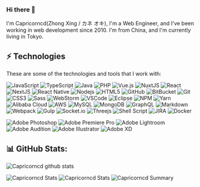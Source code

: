 ### Hi there 👋

I'm Capricorncd(Zhong Xing / カネ オキ), I'm a Web Engineer, and I've been working in web development since 2010. I'm from China, and I'm currently living in Tokyo.

## ⚡ Technologies

These are some of the technologies and tools that I work with:

![JavaScript](https://img.shields.io/badge/-JavaScript-f7df1e?style=flat-square&logo=javascript&logoColor=black)
![TypeScript](https://img.shields.io/badge/-TypeScript-3178c6?style=flat-square&logo=typescript&logoColor=white)
![Java](https://img.shields.io/badge/-Java-007396?style=flat-square&logo=java)
![PHP](https://img.shields.io/badge/-PHP-777BB4?style=flat-square&logo=php&logoColor=white)
![Vue.js](https://img.shields.io/badge/-Vue.js-41b883?style=flat-square&logo=vue.js&logoColor=white)
![NuxtJS](https://img.shields.io/badge/-NuxtJS-2f495e?style=flat-square&logo=nuxt.js&logoColor=white)
![React](https://img.shields.io/badge/-React-61dafb?style=flat-square&logo=React&logoColor=black)
![NextJS](https://img.shields.io/badge/-NextJS-black?style=flat-square&logo=next.js&logoColor=white)
![React Native](https://img.shields.io/badge/React_Native-%2320232a.svg?style=flat-square&logo=react&logoColor=%2361DAFB)
![Nodejs](https://img.shields.io/badge/-Nodejs-339933?style=flat-square&logo=Node.js&logoColor=white)
![HTML5](https://img.shields.io/badge/-HTML5-E34F26?style=flat-square&logo=html5&logoColor=white)
![GitHub](https://img.shields.io/badge/-GitHub-181717?style=flat-square&logo=github)
![BitBucket](https://img.shields.io/badge/-BitBucket-darkblue?style=flat-square&logo=bitbucket)
![Git](https://img.shields.io/badge/-Git-black?style=flat-square&logo=git)
![CSS3](https://img.shields.io/badge/-CSS3-1572B6?style=flat-square&logo=css3)
![Sass](https://img.shields.io/badge/-Sass(Scss/Less/Stylus)-CC6699?style=flat-square&logo=sass&logoColor=white)
![WebStorm](https://img.shields.io/badge/-Webstorm-1990e0?style=flat-square&logo=webstorm&logoColor=000)
![VSCode](https://img.shields.io/badge/-VSCode-007ACC?style=flat-square&logo=visual-studio-code&logoColor=white)
![Eclipse](https://img.shields.io/badge/-Eclipse-2d2056?style=flat-square&logo=eclipse&logoColor=white)
![NPM](https://img.shields.io/badge/NPM-%23000000.svg?style=flat-square&logo=npm&logoColor=white)
![Yarn](https://img.shields.io/badge/Yarn-%232C8EBB.svg?style=flat-square&logo=yarn&logoColor=white)
![Alibaba Cloud](https://img.shields.io/badge/AlibabaCloud-%23FF6701.svg?style=flat-square&logo=alibabacloud&logoColor=white)
![AWS](https://img.shields.io/badge/AWS-%23FF9900.svg?style=flat-square&logo=amazon-aws&logoColor=white)
![MySQL](https://img.shields.io/badge/-MySQL-4479A1?style=flat-square&logo=mysql&logoColor=white)
![MongoDB](https://img.shields.io/badge/-MongoDB-black?style=flat-square&logo=mongodb)
![GraphQL](https://img.shields.io/badge/-GraphQL-E10098?style=flat-square&logo=graphql&logoColor=white)
![Markdown](https://img.shields.io/badge/Markdown-%23000000.svg?style=flat-square&logo=markdown&logoColor=white)
![Webpack](https://img.shields.io/badge/Webpack-1c78c0.svg?style=flat-square&logo=webpack&logoColor=8ed5fa)
![Gulp](https://img.shields.io/badge/GULP-%23CF4647.svg?style=flat-square&logo=gulp&logoColor=white)
![Socket.io](https://img.shields.io/badge/Socket.io-black?style=flat-square&logo=socket.io&badgeColor=010101)
![Threejs](https://img.shields.io/badge/Three.js-black?style=flat-square&logo=three.js&logoColor=white)
![Shell Script](https://img.shields.io/badge/Shell_Script-%23121011.svg?style=flat-square&logo=gnu-bash&logoColor=white)
![JIRA](https://img.shields.io/badge/-JIRA-0052CC?style=flat-square&logo=jira)
![Docker](https://img.shields.io/badge/-Docker-2496ED?style=flat-square&logo=docker&logoColor=white)

![Adobe Photoshop](https://img.shields.io/badge/Adobe%20Photoshop-001e36.svg?style=flat-square&logo=adobe%20photoshop&logoColor=31a8ff)
![Adobe Premiere Pro](https://img.shields.io/badge/Adobe%20Premiere%20Pro-00005b.svg?style=flat-square&logo=Adobe%20Premiere%20Pro&logoColor=9999ff)
![Adobe Lightroom](https://img.shields.io/badge/Adobe%20Lightroom-001e36.svg?style=flat-square&logo=Adobe%20Lightroom&logoColor=31a8ff)
![Adobe Audition](https://img.shields.io/badge/Adobe%20Audition-00005b.svg?style=flat-square&logo=Adobe%20Audition&logoColor=9999ff)
![Adobe Illustrator](https://img.shields.io/badge/Adobe%20Illustrator-330000.svg?style=flat-square&logo=adobe%20illustrator&logoColor=ffa000)
![Adobe XD](https://img.shields.io/badge/Adobe%20XD-470137?style=flat-square&logo=Adobe%20XD&logoColor=ff61f6)

<!--
### 🏆 GitHub Profile Trophy:
---
<a href="https://github.com/ryo-ma/github-profile-trophy">
  <img width=800 src="https://github-profile-trophy.vercel.app/?username=Capricorncd&column=8&theme=radical&no-frame=true&no-bg=true"/>
</a>
-->

## 📊 GitHub Stats:

![Capricorncd github stats](https://github-readme-stats.vercel.app/api?username=Capricorncd&theme=radical&show_icons=true&count_private=true)

![Capricorncd Stats](https://github-profile-summary-cards.vercel.app/api/cards/repos-per-language?username=Capricorncd&theme=solarized_dark)
![Capricorncd Stats](https://github-profile-summary-cards.vercel.app/api/cards/most-commit-language?username=Capricorncd&theme=solarized_dark)
![Capricorncd Summary](https://github-profile-summary-cards.vercel.app/api/cards/profile-details?username=Capricorncd&theme=solarized_dark)
